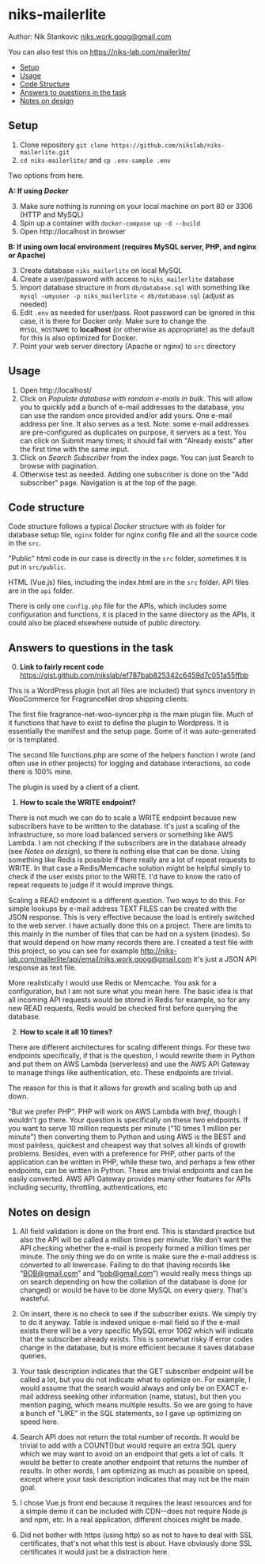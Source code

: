 # niks-mailerlite

Author: Nik Stankovic <niks.work.goog@gmail.com>

You can also test this on https://niks-lab.com/mailerlite/

- [Setup](#setup)
- [Usage](#usage)
- [Code Structure](#code-structure)
- [Answers to questions in the task](#answers-to-questions-in-the-task)
- [Notes on design](#notes-on-design)


## Setup


1. Clone repository `git clone https://github.com/nikslab/niks-mailerlite.git`
2. `cd niks-mailerlite/` and `cp .env-sample .env`


Two options from here.


**A: If using *Docker***


3. Make sure nothing is running on your local machine on port 80 or 3306 (HTTP and MySQL)
4. Spin up a container with `docker-compose up -d --build`
5. Open http://localhost in browser


**B: If using own local environment (requires MySQL server, PHP, and nginx or Apache)**


3. Create database `niks_mailerlite` on local MySQL
4. Create a user/password with access to `niks_mailerlite` database
5. Import database structure in from `db/database.sql` with something like `mysql -umyuser -p niks_mailerlite < db/database.sql` (adjust as needed)
6. Edit `.env` as needed for user/pass. Root password can be ignored in this case, it is there for Docker only. Make sure to change the `MYSQL_HOSTNAME` to **localhost** (or otherwise as appropriate) as the default for this is also optimized for Docker.
7. Point your web server directory (Apache or nginx) to `src` directory


## Usage


1. Open http://localhost/
2. Click on *Populate database with random e-mails in bulk*. This will allow you to quickly add a bunch of e-mail addresses to the database, you can use the random once provided and/or add yours. One e-mail address per line. It also serves as a test. Note: some e-mail addresses are pre-configured as duplicates on purpose, it servers as a test. You can click on Submit many times; it should fail with "Already exists" after the first time with the same input.
3. Click on *Search Subscriber* from the index page. You can just Search to browse with pagination.
4. Otherwise test as needed. Adding one subscriber is done on the "Add subscriber" page. Navigation is at the top of the page.


## Code structure

Code structure follows a typical *Docker* structure with `db` folder for database setup file, `nginx` folder for nginx config file and all the source code in the `src`.

"Public" html code in our case is directly in the `src` folder, sometimes it is put in `src/public`.

HTML (Vue.js) files, including the index.html are in the `src` folder. API files are in the `api` folder.

There is only one `config.php` file for the APIs, which includes some configuration and functions, it is placed in the same directory as the APIs, it could also be placed elsewhere outside of public directory.



## Answers to questions in the task


0. **Link to fairly recent code** https://gist.github.com/nikslab/ef787bab825342c6459d7c051a55ffbb

This is a WordPress plugin (not all files are included) that syncs inventory in WooCommerce for FragranceNet drop shipping clients.

  The first file fragrance-net-woo-syncer.php is the main plugin file. Much of it functions that have to exist to define the plugin to Wordpress. It is essentially the manifest and the setup page. Some of it was auto-generated or is templated.

  The second file functions.php are some of the helpers function I wrote (and often use in other projects) for logging and database interactions, so code there is 100% mine.

  The plugin is used by a client of a client.


1. **How to scale the WRITE endpoint?**

There is not much we can do to scale a WRITE endpoint because new subscribers have to be written to the database. It's just a scaling of the infrastructure, so more load balanced servers or something like AWS Lambda. I am not checking if the subscribers are in the database already (see *Notes on design*), so there is nothing else that can be done. Using something like Redis is possible if there really are a lot of repeat requests to WRITE. In that case a Redis/Memcache solution might be helpful simply to check if the user exists prior to the WRITE. I'd have to know the ratio of repeat requests to judge if it would improve things.

 Scaling a READ endpoint is a different question. Two ways to do this. For simple lookups by e-mail address TEXT FILES can be created with the JSON response. This is very effective because the load is entirely switched to the web server. I have actually done this on a project. There are limits to this mainly in the number of files that can be had on a system (inodes). So that would depend on how many records there are. I created a test file with this project, so you can see for example http://niks-lab.com/mailerlite/api/email/niks.work.goog@gmail.com it's just a JSON API response as text file.  

 More realistically I would use Redis or Memcache. You ask for a configuration, but I am not sure what you mean here. The basic idea is that all incoming API requests would be stored in Redis for example, so for any new READ requests, Redis would be checked first before querying the database.


2. **How to scale it all 10 times?**

There are different architectures for scaling different things. For these two endpoints specifically, if that is the question, I would rewrite them in Python and put them on AWS Lambda (serverless) and use the AWS API Gateway to manage things like authentication, etc. These endpoints are trivial.

 The reason for this is that it allows for growth and scaling both up and down.

 "But we prefer PHP". PHP will work on AWS Lambda with *bref*, though I wouldn't go there. Your question is specifically on these two endpoints. If you want to serve 10 million requests per minute ("10 times 1 million per minute") then converting them to Python and using AWS is the BEST and most painless, quickest and cheapest way that solves all kinds of growth problems.
 Besides, even with a preference for PHP, other parts of the application can be written in PHP, while these two, and perhaps a few other endpoints, can be written in Python. These are trivial endpoints and can be easily converted. AWS API Gateway provides many other features for APIs including security, throttling, authentications, etc




## Notes on design


1. All field validation is done on the front end. This is standard practice but also the API will be called a million times per minute. We don’t want the API checking whether the e-mail is properly formed a million times per minute. The only thing we do on write is make sure the e-mail address is converted to all lowercase. Failing to do that (having records like “BOB@gmail.com” and “bob@gmail.com”) would really mess things up on search depending on how the collation of the database is done (or changed) or would be have to be done MySQL on every query. That's wasteful.


2. On insert, there is no check to see if the subscriber exists. We simply try to do it anyway. Table is indexed unique e-mail field so if the e-mail exists there will be a very specific MySQL error 1062 which will indicate that the subscriber already exists. This is somewhat risky if error codes change in the database, but is more efficient because it saves database queries.


3. Your task description indicates that the GET subscriber endpoint will be called a lot, but you do not indicate what to optimize on. For example, I would assume that the search would always and only be on EXACT e-mail address seeking other information (name, status), but then you mention paging, which means multiple results. So we are going to have a bunch of "LIKE" in the SQL statements, so I gave up optimizing on speed here.


4. Search API does not return the total number of records. It would be trivial to add with a COUNT()but would require an extra SQL query which we may want to avoid on an endpoint that gets a lot of calls. It would be better to create another endpoint that returns the number of results. In other words, I am optimizing as much as possible on speed, except where your task description indicates that may not be the main goal.


5. I chose Vue.js front end because it requires the least resources and for a simple demo it can be included with CDN--does not require Node.js and npm, etc. In a real application, different choices might be made.


6. Did not bother with https (using http) so as not to have to deal with SSL certificates, that's not what this test is about. Have obviously done SSL certificates it would just be a distraction here.





